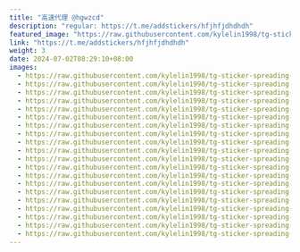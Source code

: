 ```yaml
---
title: "高速代理 @hgwzcd"
description: "regular: https://t.me/addstickers/hfjhfjdhdhdh"
featured_image: "https://raw.githubusercontent.com/kylelin1998/tg-sticker-spreading-worldwide-images/main/img/3e4b59c0-0a65-42ee-9769-c5ff3ea603ca.jpg"
link: "https://t.me/addstickers/hfjhfjdhdhdh"
weight: 3
date: 2024-07-02T08:29:10+08:00
images:
  - https://raw.githubusercontent.com/kylelin1998/tg-sticker-spreading-worldwide-images/main/img/3e4b59c0-0a65-42ee-9769-c5ff3ea603ca.jpg
  - https://raw.githubusercontent.com/kylelin1998/tg-sticker-spreading-worldwide-images/main/img/502fc6d7-05dc-49b4-8ec4-9b3030964166.jpg
  - https://raw.githubusercontent.com/kylelin1998/tg-sticker-spreading-worldwide-images/main/img/8397ffff-6310-4325-b595-895f63d1db03.jpg
  - https://raw.githubusercontent.com/kylelin1998/tg-sticker-spreading-worldwide-images/main/img/611e1b16-cfe6-4cce-ade5-9f0f1704877f.jpg
  - https://raw.githubusercontent.com/kylelin1998/tg-sticker-spreading-worldwide-images/main/img/876703d3-8ed6-4f75-a78c-5162960c8389.jpg
  - https://raw.githubusercontent.com/kylelin1998/tg-sticker-spreading-worldwide-images/main/img/d8113ecc-95b7-4c20-9ded-a280a8c50961.jpg
  - https://raw.githubusercontent.com/kylelin1998/tg-sticker-spreading-worldwide-images/main/img/6c1ecead-a0cc-49be-8ed0-b8d76e2eb99c.jpg
  - https://raw.githubusercontent.com/kylelin1998/tg-sticker-spreading-worldwide-images/main/img/e0f91aee-83ec-4631-9ab1-d1b651f9aad3.jpg
  - https://raw.githubusercontent.com/kylelin1998/tg-sticker-spreading-worldwide-images/main/img/f98b3298-7aa5-4eb5-b177-ec9dee370e40.jpg
  - https://raw.githubusercontent.com/kylelin1998/tg-sticker-spreading-worldwide-images/main/img/81ca94f9-b9dc-4a87-8085-24f28a199432.jpg
  - https://raw.githubusercontent.com/kylelin1998/tg-sticker-spreading-worldwide-images/main/img/6315953b-e22b-46dd-add8-59fda9637494.jpg
  - https://raw.githubusercontent.com/kylelin1998/tg-sticker-spreading-worldwide-images/main/img/39ea7823-482f-4e9c-9b05-8b940f35c641.jpg
  - https://raw.githubusercontent.com/kylelin1998/tg-sticker-spreading-worldwide-images/main/img/7ff0d073-d3ef-49f8-b719-d49a00e442cf.jpg
  - https://raw.githubusercontent.com/kylelin1998/tg-sticker-spreading-worldwide-images/main/img/b7a89d6a-f69d-4358-8cc8-2d37b49a9882.jpg
  - https://raw.githubusercontent.com/kylelin1998/tg-sticker-spreading-worldwide-images/main/img/e22cce59-b7f9-439b-b1b3-8c7a11d92493.jpg
  - https://raw.githubusercontent.com/kylelin1998/tg-sticker-spreading-worldwide-images/main/img/1acb710d-8440-416e-b9c1-d5671b7f011f.jpg
  - https://raw.githubusercontent.com/kylelin1998/tg-sticker-spreading-worldwide-images/main/img/5b762b58-0d2e-4f90-b128-858d2e66cc12.jpg
  - https://raw.githubusercontent.com/kylelin1998/tg-sticker-spreading-worldwide-images/main/img/2a795d89-30da-4b78-b817-80869087c760.jpg
  - https://raw.githubusercontent.com/kylelin1998/tg-sticker-spreading-worldwide-images/main/img/05b63c95-9781-487e-8c1a-05261ae2e642.jpg
  - https://raw.githubusercontent.com/kylelin1998/tg-sticker-spreading-worldwide-images/main/img/05db6301-6d2a-410e-9e7e-5b9e1624ab38.jpg
---
```

